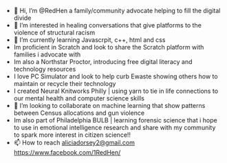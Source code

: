 - 👋 Hi, I’m @RedHen a family/community advocate helping to fill the digital divide
- 👀 I’m interested in healing conversations that give platforms to the violence of structural racism
- 🌱 I’m currently learning Javascrpit, c++, html and css
- Im proficient in Scratch and look to share the Scratch platform with families i advocate with
- Im also a Northstar Proctor, introducing free digital literacy and technology resources
- I love PC Simulator and look to help curb Ewaste showing others how to maintain or recycle their technology
- I created Neural Knitworks Philly | using yarn to tie in life connections to our mental health and computer science skills
- 💞️ I’m looking to collaborate on machine learning that show patterns between Census allocations and gun violence 
- Im also part of Philadelphia BULB | learning forensic science that i hope to use in emotional intelligence research and share with my community to spark more interest in citizen science!!
- 📫 How to reach aliciadorsey2@gmail.com https://www.facebook.com/1RedHen/

<!---
RedHen/RedHen is a ✨ special ✨ repository because its `README.md` (this file) appears on your GitHub profile.
You can click the Preview link to take a look at your changes.
--->
